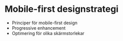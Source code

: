 # Mobile-first designstrategi

- Principer för mobile-first design
- Progressive enhancement
- Optimering för olika skärmstorlekar
